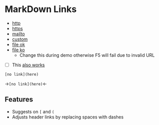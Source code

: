 # MarkDown Links

- [http](http://google.com)
- [https](https://google.com)
- [mailto](mailto:tomas@hubelbauer.net)
- [custom](custom:tomas@hubelbauer.net)
- [file ok](README.md)
- [file ko](README.md)
  - Change this during demo otherwise F5 will fail due to invalid URL
- [ ] This [also works](README.md)

```code
[no link](here)
```

->`[no link](here)`<-

## Features

- Suggests on `[` and `(`
- Adjusts header links by replacing spaces with dashes
